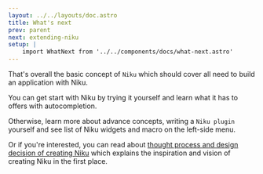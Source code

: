 ```yaml
---
layout: ../../layouts/doc.astro
title: What's next
prev: parent
next: extending-niku
setup: |
    import WhatNext from '../../components/docs/what-next.astro'
---
```

That's overall the basic concept of `Niku` which should cover all need to build an application with Niku.

You can get start with Niku by trying it yourself and learn what it has to offers with autocompletion.

Otherwise, learn more about advance concepts, writing a `Niku plugin` yourself and see list of Niku widgets and macro on the left-side menu.

Or if you're interested, you can read about [thought process and design decision of creating Niku](https://medium.com/@saltyaom/niku-thought-process-of-designing-a-balance-framework-1d9218fcdabd) which explains the inspiration and vision of creating Niku in the first place.

<WhatNext />
